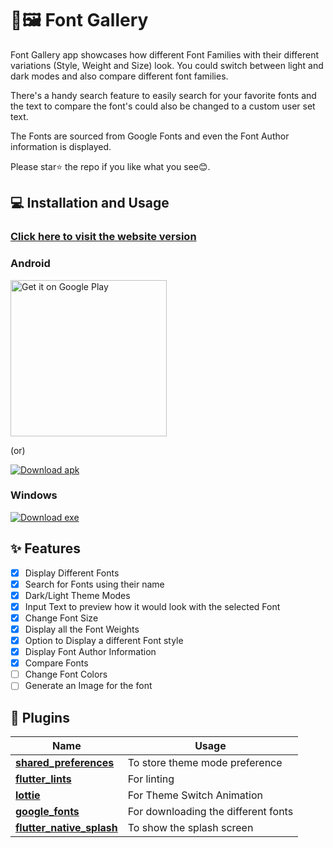 # 📜🖼️ Font Gallery

Font Gallery app showcases how different Font Families with their different variations (Style, Weight and Size) look. You could switch between light and dark modes and also compare different font families.

There's a handy search feature to easily search for your favorite fonts and the text to compare the font's could also be changed to a custom user set text.

The Fonts are sourced from Google Fonts and even the Font Author information is displayed.

Please star⭐ the repo if you like what you see😊.

## 💻 Installation and Usage

### [Click here to visit the website version](https://adityar224.github.io/FontGallery/#/)

### Android

[<img alt='Get it on Google Play' src="https://play.google.com/intl/en_us/badges/static/images/badges/en_badge_web_generic.png" width="250">](https://play.google.com/store/apps/details?id=com.adeeteya.font_gallery&pcampaignid=pcampaignidMKT-Other-global-all-co-prtnr-py-PartBadge-Mar2515-1)

(or)

[![Download apk](https://img.shields.io/badge/Download-apk-green)](https://github.com/adityar224/FontGallery/releases/download/1.1.1/FontGallery-Android.apk)

### Windows
[![Download exe](https://img.shields.io/badge/Download-exe-blue)](https://github.com/adityar224/FontGallery/releases/download/1.1.1/FontGallery-Windows.exe)

## ✨ Features

- [x] Display Different Fonts
- [x] Search for Fonts using their name
- [x] Dark/Light Theme Modes
- [x] Input Text to preview how it would look with the selected Font
- [x] Change Font Size
- [x] Display all the Font Weights
- [x] Option to Display a different Font style
- [x] Display Font Author Information
- [x] Compare Fonts
- [ ] Change Font Colors
- [ ] Generate an Image for the font

## 🔌 Plugins

| Name | Usage |
| - | - |
| [**shared_preferences**](https://pub.dev/packages/shared_preferences) | To store theme mode preference |
| [**flutter_lints**](https://pub.dev/packages/flutter_lints) | For linting |
| [**lottie**](https://pub.dev/packages/lottie) | For Theme Switch Animation |
| [**google_fonts**](https://pub.dev/packages/google_fonts) | For downloading the different fonts |
| [**flutter_native_splash**](https://pub.dev/packages/flutter_native_splash) | To show the splash screen |
